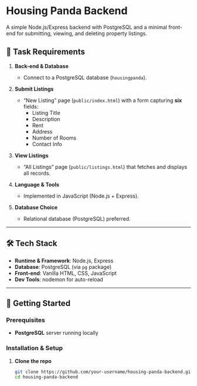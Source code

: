 # Housing Panda Backend

A simple Node.js/Express backend with PostgreSQL and a minimal front-end for submitting, viewing, and deleting property listings.

## 🌟 Task Requirements

1. **Back-end & Database**  
   - Connect to a PostgreSQL database (`housingpanda`).

2. **Submit Listings**  
   - “New Listing” page (`public/index.html`) with a form capturing **six** fields:
     - Listing Title
     - Description
     - Rent
     - Address
     - Number of Rooms
     - Contact Info

3. **View Listings**  
   - “All Listings” page (`public/listings.html`) that fetches and displays all records.

4. **Language & Tools**  
   - Implemented in JavaScript (Node.js + Express).  

5. **Database Choice**  
   - Relational database (PostgreSQL) preferred.

---

## 🛠️ Tech Stack

- **Runtime & Framework**: Node.js, Express  
- **Database**: PostgreSQL (via `pg` package)  
- **Front-end**: Vanilla HTML, CSS, JavaScript  
- **Dev Tools**: nodemon for auto-reload  

---

## 🚀 Getting Started

### Prerequisites

- **PostgreSQL** server running locally

### Installation & Setup

1. **Clone the repo**  
   ```bash
   git clone https://github.com/your-username/housing-panda-backend.git
   cd housing-panda-backend
